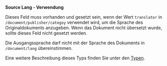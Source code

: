 **Source Lang - Verwendung**

Dieses Feld muss vorhanden und gesetzt sein, wenn der Wert `translator` in `/document/publisher/categoy` verwendet wird, um die Sprache des Originaldokuments anzugeben.
Wenn das Dokument nicht übersetzt wurde, sollte dieses Feld nicht gesetzt werden.

Die Ausgangssprache darf nicht mit der Sprache des Dokuments in `/document/lang` übereinstimmen.

Eine weitere Beschreibung dieses Typs finden Sie unter den [Typen](types/lang-usage.de.md).

